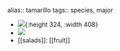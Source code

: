alias:: tamarillo
tags:: species, major

- ![](https://peach-geographical-bat-397.mypinata.cloud/ipfs/QmSjYZ4u4rWzoqVFrSy2s17gxSF6je4ERF8LFYywHu4Yid){:height 324, :width 408}
- ![](https://peach-geographical-bat-397.mypinata.cloud/ipfs/Qmb2ScwzxvddikQVmBF3UFQXRRsbAFJNxH9WLv2NKroPBG)
- [[salads]]: [[fruit]]